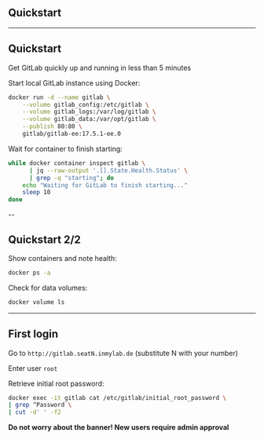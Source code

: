 <!-- .slide: id="gitlab_quickstart" class="vertical-center" -->

<i class="fa-duotone fa-rocket-launch fa-8x fa-duotone-colors" style="float: right; color: grey;"></i>

## Quickstart

---

## Quickstart

<i class="fa-duotone fa-rocket-launch fa-3x fa-duotone-colors" style="float: right;"></i>

Get GitLab quickly up and running in less than 5 minutes

Start local GitLab instance using Docker:

```bash
docker run -d --name gitlab \
    --volume gitlab_config:/etc/gitlab \
    --volume gitlab_logs:/var/log/gitlab \
    --volume gitlab_data:/var/opt/gitlab \
    --publish 80:80 \
    gitlab/gitlab-ee:17.5.1-ee.0
```

Wait for container to finish starting:

```bash
while docker container inspect gitlab \
      | jq --raw-output '.[].State.Health.Status' \
      | grep -q "starting"; do
    echo "Waiting for GitLab to finish starting..."
    sleep 10
done
```

--

## Quickstart 2/2

Show containers and note health:

```bash
docker ps -a
```

Check for data volumes:

```bash
docker volume ls
```

---

## First login

<i class="fa-duotone fa-medal fa-3x fa-duotone-colors" style="float: right;"></i>

Go to `http://gitlab.seatN.inmylab.de` (substitute N with your number)

Enter user `root`

Retrieve initial root password:

```bash
docker exec -it gitlab cat /etc/gitlab/initial_root_password \
| grep ^Password \
| cut -d' ' -f2
```

<i class="fa-duotone fa-triangle-exclamation"></i> **Do not worry about the banner! New users require admin approval** <i class="fa-duotone fa-triangle-exclamation"></i>
